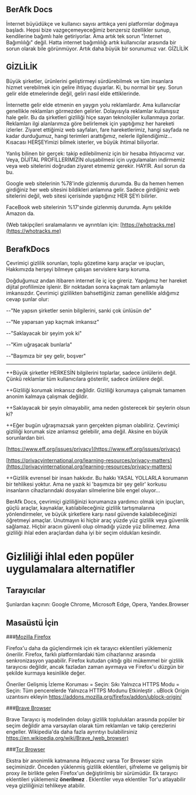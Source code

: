 ## BerAfk Docs

İnternet büyüdükçe ve kullanıcı sayısı arttıkça yeni platformlar doğmaya başladı. Hepsi bize vazgeçemeyeceğimiz benzersiz özellikler sunup, kendilerine bağımlı hale getiriyorlar. Ama artık tek sorun "İnternet Bağımlılığı" değil. Hatta internet bağımlılığı artık kullanıcılar arasında bir sorun olarak bile görünmüyor. Artık daha büyük bir sorunumuz var. GİZLİLİK

## GİZLİLİK

Büyük şirketler, ürünlerini geliştirmeyi sürdürebilmek ve tüm insanlara hizmet verebilmek için gelire ihtiyaç duyarlar. Ki, bu normal bir şey. Sorun gelir elde etmelerinde değil, geliri nasıl elde ettiklerinde. 

İnternette gelir elde etmenin en yaygın yolu reklamlardır. Ama kullanıcılar genellikle reklamları görmezden gelirler. Dolayısıyla reklamlar kullanışsız hale gelir. Bu da şirketleri gizliliği hiçe sayan teknolojiler kullanmaya zorlar. Reklamları ilgi alanlarımıza göre belirlemek için yaptığımız her hareketi izlerler. Ziyaret ettiğimiz web sayfaları, fare hareketlerimiz, hangi sayfada ne kadar durduğumuz, hangi terimleri arattığımız, nelerle ilgilendiğimiz... Kısacası HERŞEYimizi bilmek isterler, ve büyük ihtimal biliyorlar.

Yanlış bilinen bir gerçek: takip edilebilmeniz için bir hesaba ihtiyacımız var. Veya, DİJİTAL PROFİLLERİMİZİN oluşabilmesi için uygulamaları indirmemiz veya web sitelerini doğrudan ziyaret etmemiz gerekir. HAYIR. Asıl sorun da bu. 

Google web sitelerinin %78'inde gizlenmiş durumda. Bu da hemen hemen girdiğiniz her web sitesini bildikleri anlamına gelir. Sadece girdiğiniz web sitelerini değil, web sitesi içerisinde yaptığınız HER ŞEYi bilirler.

FaceBook web sitelerinin %17'sinde gizlenmiş durumda. Aynı şekilde Amazon da. 

(Web takipçileri sıralamalarını ve ayrıntıları için: [https://whotracks.me](https://whotracks.me)



## BerafkDocs

Çevrimiçi gizlilik sorunları, toplu gözetime karşı araçlar ve ipuçları, Hakkımızda herşeyi bilmeye çalışan servislere karşı koruma.

Doğduğumuz andan itibaren internet ile iç içe gireriz. Yapığımız her hareket dijital profilimize işlenir. Bir noktadan sonra kaçmak tam anlamıyla imkansızdır. Çevrimiçi gizlilikten bahsettiğiniz zaman genellikle aldığımız cevap şunlar olur: 

--"Ne yapsın şirketler senin bilgilerini, sanki çok ünlüsün de"

--"Ne yaparsan yap kaçmak imkansız"

--"Saklayacak bir şeyim yok ki"

--"Kim uğraşacak bunlarla"

--"Başımıza bir şey gelir, boşver"


-------


++Büyük şirketler HERKESİN bilgilerini toplarlar, sadece ünlülerin değil. Çünkü reklamlar tüm kullanıcılara gösterilir, sadece ünlülere değil.

++Gizliliği korumak imkansız değildir. Gizliliği korumaya çalışmak tamamen anonim kalmaya çalışmak değildir.

++Saklayacak bir şeyin olmayabilir, ama neden gösterecek bir şeylerin olsun ki?

++Eğer bugün uğraşmazsak yarın gerçekten pişman olabiliriz. Çevrimiçi gizliliği korumak size anlamsız gelebilir, ama değil. Aksine en büyük sorunlardan biri.

[https://www.eff.org/issues/privacy](https://www.eff.org/issues/privacy)

[https://privacyinternational.org/learning-resources/privacy-matters](https://privacyinternational.org/learning-resources/privacy-matters)

++Gizlilik evrensel bir insan hakkıdır. Bu hakkı YASAL YOLLARLA korumanın bir tehlikesi yoktur. Ama ne yazık ki 'başımıza bir şey gelir' korkusu insanların cihazlarındaki dosyaları silmelerine bile engel oluyor...

BerAfk Docs, çevrimiçi gizliliğinizi korumanıza yardımcı olmak için ipuçları, güçlü araçlar, kaynaklar, katılabileceğiniz gizlilik tartışmalarına yönlendirmeler, ve büyük şirketlere karşı nasıl güvende kalabileceğinizi öğretmeyi amaçlar. Unutmayın ki hiçbir araç yüzde yüz gizlilik veya güvenlik sağlamaz. Hiçbir aracın güvenli olup olmadığı yüzde yüz bilinemez. Ama gizliliği ihlal eden araçlardan daha iyi bir seçim oldukları kesindir.



# Gizliliği ihlal eden popüler uygulamalara alternatifler

## Tarayıcılar

Şunlardan kaçının: Google Chrome, Microsoft Edge, Opera, Yandex.Browser

## Masaüstü İçin

###[Mozilla Firefox](https://firefox.com)

Firefox'u daha da güçlendirmek için ek tarayıcı eklentileri yüklemeniz önerilir. Firefox, farklı platformlardaki tüm cihazlarınız arasında senkronizasyon yapabilir. Firefox kutudan çıktığı gibi mükemmel bir gizlilik tarayıcısı değildir, ancak fazladan zaman ayırmaya ve Firefox'u düzgün bir şekilde kurmaya kesinlikle değer.

Öneriler
Gelişmiş İzleme Koruması = Seçin: Sıkı
Yalnızca HTTPS Modu = Seçin: Tüm pencerelerde Yalnızca HTTPS Modunu Etkinleştir .
uBlock Origin uzantısını ekleyin https://addons.mozilla.org/firefox/addon/ublock-origin/


###[Brave Browser](https://brave.com)

Brave Tarayıcı iş modelinden dolayı gizlilik toplulukları arasında popüler bir seçim değildir ama varsayılan olarak tüm reklamları ve takip çerezlerini engeller. 
Wikipedia'da daha fazla ayrıntıyı bulabilirsiniz https://en.wikipedia.org/wiki/Brave_(web_browser)


###[Tor Browser](https://www.torproject.org/)

Ekstra bir anonimlik katmanına ihtiyacınız varsa Tor Browser sizin seçiminizdir. Önceden yüklenmiş gizlilik eklentileri, şifreleme ve gelişmiş bir proxy ile birlikte gelen Firefox'un değiştirilmiş bir sürümüdür. Ek tarayıcı eklentileri yüklemeniz **önerilmez** . Eklentiler veya eklentiler Tor'u atlayabilir veya gizliliğinizi tehlikeye atabilir.
